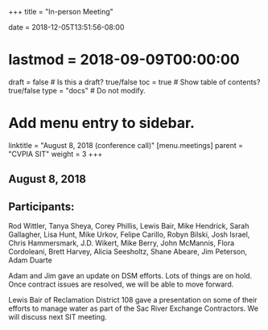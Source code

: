 +++
title = "In-person Meeting"

date = 2018-12-05T13:51:56-08:00
# lastmod = 2018-09-09T00:00:00

draft = false  # Is this a draft? true/false
toc = true  # Show table of contents? true/false
type = "docs"  # Do not modify.

# Add menu entry to sidebar.
linktitle = "August 8, 2018 (conference call)"
[menu.meetings]
  parent = "CVPIA SIT"
  weight = 3
+++

## August 8, 2018

## Participants:
Rod Wittler, Tanya Sheya, Corey Phillis, Lewis Bair, Mike Hendrick, Sarah Gallagher, Lisa Hunt, Mike Urkov, Felipe Carillo, Robyn Bilski, Josh Israel, Chris Hammersmark, J.D. Wikert, Mike Berry, John McMannis, Flora Cordoleani, Brett Harvey, Alicia Seesholtz, Shane Abeare, Jim Peterson, Adam Duarte

Adam and Jim gave an update on DSM efforts. Lots of things are on hold. Once contract issues are resolved, we will be able to move forward.

Lewis Bair of Reclamation District 108 gave a presentation on some of their efforts to manage water as part of the Sac River Exchange Contractors. We will discuss next SIT meeting.